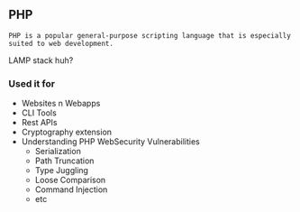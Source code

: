## PHP
```
PHP is a popular general-purpose scripting language that is especially suited to web development.
```

LAMP stack huh?

### Used it for
- Websites n Webapps
- CLI Tools
- Rest APIs
- Cryptography extension
- Understanding PHP WebSecurity Vulnerabilities
  - Serialization
  - Path Truncation
  - Type Juggling
  - Loose Comparison
  - Command Injection
  - etc
